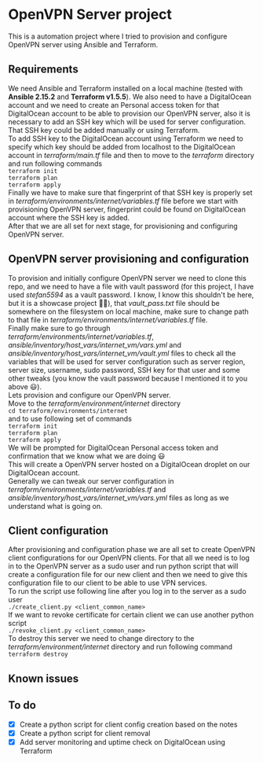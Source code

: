 # OpenVPN Server project

This is a automation project where I tried to provision and configure OpenVPN server using Ansible and Terraform.  

## Requirements  

We need Ansible and Terraform installed on a local machine (tested with **Ansible 2.15.2** and **Terraform v1.5.5**).
We also need to have a DigitalOcean account and we need to create an Personal access token for that DigitalOcean account to be able to provision our OpenVPN server, also it is necessary to add an SSH key which will be used for server configuration.  
That SSH key could be added manually or using Terraform.  
To add SSH key to the DigitalOcean account using Terraform we need to specify which key should be added from localhost to the DigitalOcean account in *terraform/main.tf* file and then to move to the *terraform* directory and run following commands  
`terraform init`  
`terraform plan`  
`terraform apply`  
Finally we have to make sure that fingerprint of that SSH key is properly set in *terraform/environments/internet/variables.tf* file before we start with provisioning OpenVPN server, fingerprint could be found on DigitalOcean account where the SSH key is added.  
After that we are all set for next stage, for provisioning and configuring OpenVPN server.  

## OpenVPN server provisioning and configuration

To provision and initially configure OpenVPN server we need to clone this repo, and we need to have a file with vault password (for this project, I have used *stefan5594* as a vault password. I know, I know this shouldn't be here, but it is a showcase project :man_shrugging:), that *vault_pass.txt* file should be somewhere on the filesystem on local machine, make sure to change path to that file in *terraform/environments/internet/variables.tf* file.  
Finally make sure to go through *terraform/environments/internet/variables.tf*, *ansible/inventory/host_vars/internet_vm/vars.yml* and *ansible/inventory/host_vars/internet_vm/vault.yml* files to check all the variables that will be used for server configuration such as server region, server size, username, sudo password, SSH key for that user and some other tweaks (you know the vault password because I mentioned it to you above :smiley:).  
Lets provision and configure our OpenVPN server.  
Move to the *terraform/environment/internet* directory  
`cd terraform/environments/internet`  
and to use following set of commands  
`terraform init`  
`terraform plan`  
`terraform apply`  
We will be prompted for DigitalOcean Personal access token and confirmation that we know what we are doing :smiley:  
This will create a OpenVPN server hosted on a DigitalOcean droplet on our DigitalOcean account.  
Generally we can tweak our server configuration in *terraform/environments/internet/variables.tf* and *ansible/inventory/host_vars/internet_vm/vars.yml* files as long as we understand what is going on.  

## Client configuration

After provisioning and configuration phase we are all set to create OpenVPN client configurations for our OpenVPN clients. For that all we need is to log in to the OpenVPN server as a sudo user and run python script that will create a configuration file for our new client and then we need to give this configuration file to our client to be able to use VPN services.  
To run the script use following line after you log in to the server as a sudo user  
`./create_client.py <client_common_name>`  
If we want to revoke certificate for certain client we can use another python script  
`./revoke_client.py <client_common_name>`  
To destroy this server we need to change directory to the *terraform/environment/internet* directory and run following command  
`terraform destroy`  

## Known issues  

## To do  

- [x] Create a python script for client config creation based on the notes  
- [x] Create a python script for client removal  
- [x] Add server monitoring and uptime check on DigitalOcean using Terraform
